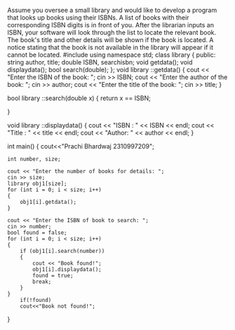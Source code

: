 Assume you oversee a small library and would like to develop a program that looks up books using their ISBNs. A list of books with their corresponding ISBN digits is in front of you. After the librarian inputs an ISBN, your software will look through the list to locate the relevant book.  The book's title and other details will be shown if the book is located. A notice stating that the book is not available in the library will appear if it cannot be located.
#include <iostream>
using namespace std;
class library
{
public:
    string author, title;
    double ISBN, searchisbn;
    void getdata();
    void displaydata();
    bool search(double);
};
void library ::getdata()
{
    cout << "Enter the ISBN of the book: ";
    cin >> ISBN;
    cout << "Enter the author of the book: ";
    cin >> author;
    cout << "Enter the title of the book: ";
    cin >> title;
}

bool library ::search(double x)
{
    return x == ISBN;
    
}

void library ::displaydata()
{
    cout << "ISBN : " << ISBN << endl;
    cout << "Title : " << title << endl;
    cout << "Author: " << author << endl;
}

int main()
{
	cout<<"Prachi Bhardwaj 2310997209";
	
    int number, size;
    
    cout << "Enter the number of books for details: ";
    cin >> size;
    library obj1[size];
    for (int i = 0; i < size; i++)
    {
        obj1[i].getdata();
    }

    cout << "Enter the ISBN of book to search: ";
    cin >> number;
    bool found = false;
    for (int i = 0; i < size; i++)
    {
        if (obj1[i].search(number))
        {
            cout << "Book found!";
            obj1[i].displaydata();
            found = true;
            break;
        }
    }
        if(!found)
        cout<<"Book not found!";
}
